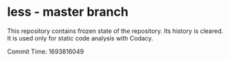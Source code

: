 # less - master branch

This repository contains frozen state of the repository.
Its history is cleared. It is used only for static code
analysis with Codacy.

Commit Time: 1693816049